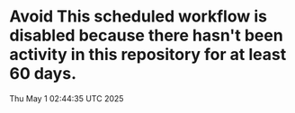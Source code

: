 # Avoid This scheduled workflow is disabled because there hasn't been activity in this repository for at least 60 days.
Thu May  1 02:44:35 UTC 2025

